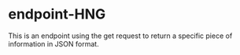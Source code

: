 # endpoint-HNG

This is an endpoint using the get request to return a specific piece of information in JSON format.
